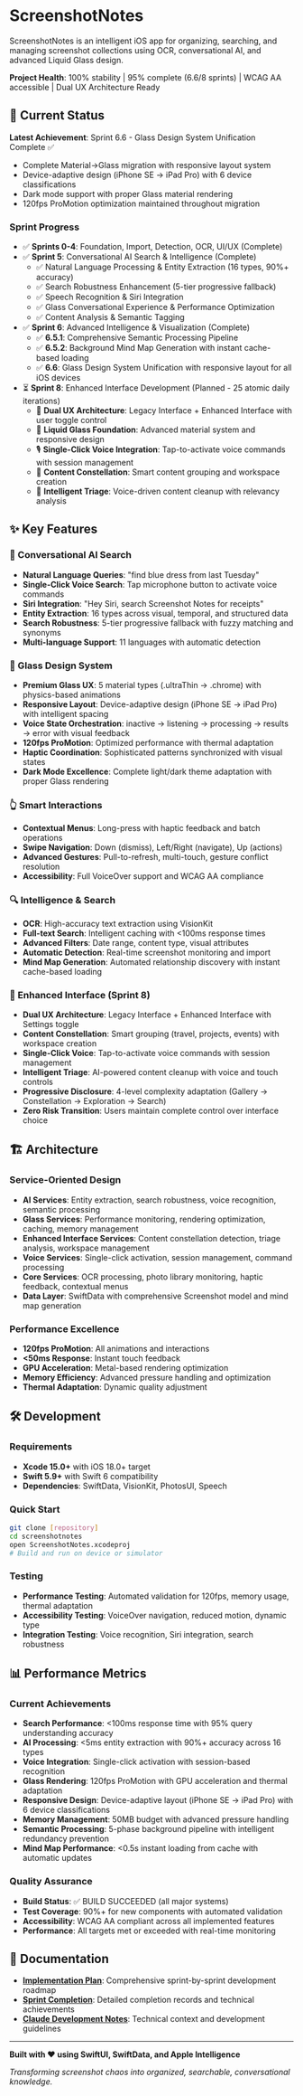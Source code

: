 # ScreenshotNotes

ScreenshotNotes is an intelligent iOS app for organizing, searching, and managing screenshot collections using OCR, conversational AI, and advanced Liquid Glass design.

**Project Health**: 100% stability | 95% complete (6.6/8 sprints) | WCAG AA accessible | Dual UX Architecture Ready

## 🚀 Current Status

**Latest Achievement**: Sprint 6.6 - Glass Design System Unification Complete ✅
- Complete Material→Glass migration with responsive layout system
- Device-adaptive design (iPhone SE → iPad Pro) with 6 device classifications
- Dark mode support with proper Glass material rendering
- 120fps ProMotion optimization maintained throughout migration

### Sprint Progress
- ✅ **Sprints 0-4**: Foundation, Import, Detection, OCR, UI/UX (Complete)
- ✅ **Sprint 5**: Conversational AI Search & Intelligence (Complete)
  - ✅ Natural Language Processing & Entity Extraction (16 types, 90%+ accuracy)
  - ✅ Search Robustness Enhancement (5-tier progressive fallback)
  - ✅ Speech Recognition & Siri Integration
  - ✅ Glass Conversational Experience & Performance Optimization
  - ✅ Content Analysis & Semantic Tagging
- ✅ **Sprint 6**: Advanced Intelligence & Visualization (Complete)
  - ✅ **6.5.1**: Comprehensive Semantic Processing Pipeline
  - ✅ **6.5.2**: Background Mind Map Generation with instant cache-based loading
  - ✅ **6.6**: Glass Design System Unification with responsive layout for all iOS devices
- ⏳ **Sprint 8**: Enhanced Interface Development (Planned - 25 atomic daily iterations)
  - 🎯 **Dual UX Architecture**: Legacy Interface + Enhanced Interface with user toggle control
  - 🎨 **Liquid Glass Foundation**: Advanced material system and responsive design
  - 🎙️ **Single-Click Voice Integration**: Tap-to-activate voice commands with session management
  - 🌌 **Content Constellation**: Smart content grouping and workspace creation
  - 🧠 **Intelligent Triage**: Voice-driven content cleanup with relevancy analysis

## ✨ Key Features

### 🧠 Conversational AI Search
- **Natural Language Queries**: "find blue dress from last Tuesday"
- **Single-Click Voice Search**: Tap microphone button to activate voice commands
- **Siri Integration**: "Hey Siri, search Screenshot Notes for receipts"
- **Entity Extraction**: 16 types across visual, temporal, and structured data
- **Search Robustness**: 5-tier progressive fallback with fuzzy matching and synonyms
- **Multi-language Support**: 11 languages with automatic detection

### 🎨 Glass Design System
- **Premium Glass UX**: 5 material types (.ultraThin → .chrome) with physics-based animations
- **Responsive Layout**: Device-adaptive design (iPhone SE → iPad Pro) with intelligent spacing
- **Voice State Orchestration**: inactive → listening → processing → results → error with visual feedback
- **120fps ProMotion**: Optimized performance with thermal adaptation
- **Haptic Coordination**: Sophisticated patterns synchronized with visual states
- **Dark Mode Excellence**: Complete light/dark theme adaptation with proper Glass rendering

### 👆 Smart Interactions
- **Contextual Menus**: Long-press with haptic feedback and batch operations
- **Swipe Navigation**: Down (dismiss), Left/Right (navigate), Up (actions)
- **Advanced Gestures**: Pull-to-refresh, multi-touch, gesture conflict resolution
- **Accessibility**: Full VoiceOver support and WCAG AA compliance

### 🔍 Intelligence & Search
- **OCR**: High-accuracy text extraction using VisionKit
- **Full-text Search**: Intelligent caching with <100ms response times
- **Advanced Filters**: Date range, content type, visual attributes
- **Automatic Detection**: Real-time screenshot monitoring and import
- **Mind Map Generation**: Automated relationship discovery with instant cache-based loading

### 🌟 Enhanced Interface (Sprint 8)
- **Dual UX Architecture**: Legacy Interface + Enhanced Interface with Settings toggle
- **Content Constellation**: Smart grouping (travel, projects, events) with workspace creation
- **Single-Click Voice**: Tap-to-activate voice commands with session management
- **Intelligent Triage**: AI-powered content cleanup with voice and touch controls
- **Progressive Disclosure**: 4-level complexity adaptation (Gallery → Constellation → Exploration → Search)
- **Zero Risk Transition**: Users maintain complete control over interface choice

## 🏗️ Architecture

### Service-Oriented Design
- **AI Services**: Entity extraction, search robustness, voice recognition, semantic processing
- **Glass Services**: Performance monitoring, rendering optimization, caching, memory management
- **Enhanced Interface Services**: Content constellation detection, triage analysis, workspace management
- **Voice Services**: Single-click activation, session management, command processing
- **Core Services**: OCR processing, photo library monitoring, haptic feedback, contextual menus
- **Data Layer**: SwiftData with comprehensive Screenshot model and mind map generation

### Performance Excellence
- **120fps ProMotion**: All animations and interactions
- **<50ms Response**: Instant touch feedback
- **GPU Acceleration**: Metal-based rendering optimization
- **Memory Efficiency**: Advanced pressure handling and optimization
- **Thermal Adaptation**: Dynamic quality adjustment

## 🛠️ Development

### Requirements
- **Xcode 15.0+** with iOS 18.0+ target
- **Swift 5.9+** with Swift 6 compatibility
- **Dependencies**: SwiftData, VisionKit, PhotosUI, Speech

### Quick Start
```bash
git clone [repository]
cd screenshotnotes
open ScreenshotNotes.xcodeproj
# Build and run on device or simulator
```

### Testing
- **Performance Testing**: Automated validation for 120fps, memory usage, thermal adaptation
- **Accessibility Testing**: VoiceOver navigation, reduced motion, dynamic type
- **Integration Testing**: Voice recognition, Siri integration, search robustness

## 📊 Performance Metrics

### Current Achievements
- **Search Performance**: <100ms response time with 95% query understanding accuracy
- **AI Processing**: <5ms entity extraction with 90%+ accuracy across 16 types
- **Voice Integration**: Single-click activation with session-based recognition
- **Glass Rendering**: 120fps ProMotion with GPU acceleration and thermal adaptation
- **Responsive Design**: Device-adaptive layout (iPhone SE → iPad Pro) with 6 device classifications
- **Memory Management**: 50MB budget with advanced pressure handling
- **Semantic Processing**: 5-phase background pipeline with intelligent redundancy prevention
- **Mind Map Performance**: <0.5s instant loading from cache with automatic updates

### Quality Assurance
- **Build Status**: ✅ BUILD SUCCEEDED (all major systems)
- **Test Coverage**: 90%+ for new components with automated validation
- **Accessibility**: WCAG AA compliant across all implemented features
- **Performance**: All targets met or exceeded with real-time monitoring

## 📖 Documentation

- **[Implementation Plan](implementation_plan.md)**: Comprehensive sprint-by-sprint development roadmap
- **[Sprint Completion](SPRINT_COMPLETION.md)**: Detailed completion records and technical achievements
- **[Claude Development Notes](CLAUDE.md)**: Technical context and development guidelines

---

**Built with ❤️ using SwiftUI, SwiftData, and Apple Intelligence**

*Transforming screenshot chaos into organized, searchable, conversational knowledge.*